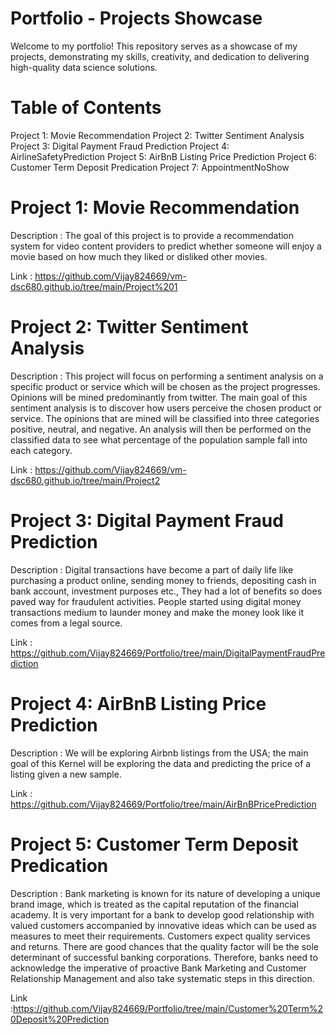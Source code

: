 # Portfolio - Projects Showcase

Welcome to my portfolio! This repository serves as a showcase of my projects, demonstrating my skills, creativity, and dedication to delivering high-quality data science solutions.

# Table of Contents  
Project 1: Movie Recommendation
Project 2: Twitter Sentiment Analysis
Project 3: Digital Payment Fraud Prediction 
Project 4: AirlineSafetyPrediction
Project 5: AirBnB Listing Price Prediction
Project 6: Customer Term Deposit Predication
Project 7: AppointmentNoShow

# Project 1: Movie Recommendation
Description : The goal of this project is to provide a recommendation system for video content providers to predict whether someone will enjoy a movie based on how much they liked or disliked other movies.

Link : https://github.com/Vijay824669/vm-dsc680.github.io/tree/main/Project%201

# Project 2: Twitter Sentiment Analysis
Description : This project will focus on performing a sentiment analysis on a specific product or service which will be chosen as the project progresses. Opinions will be mined predominantly from twitter. The main goal of this sentiment analysis is to discover how users perceive the chosen product or service. The opinions that are mined will be classified into three categories positive, neutral, and negative. An analysis will then be performed on the classified data to see what percentage of the population sample fall into each category.

Link : https://github.com/Vijay824669/vm-dsc680.github.io/tree/main/Project2

# Project 3: Digital Payment Fraud Prediction
Description : Digital transactions have become a part of daily life like purchasing a product online, sending money to friends, depositing cash in bank account, investment purposes etc., They had a lot of benefits so does paved way for fraudulent activities. People started using digital money transactions medium to launder money and make the money look like it comes from a legal source.

Link : https://github.com/Vijay824669/Portfolio/tree/main/DigitalPaymentFraudPrediction

# Project 4: AirBnB Listing Price Prediction
Description : We will be exploring Airbnb listings from the USA; the main goal of this Kernel will be exploring the data and predicting the price of a listing given a new sample.

Link : https://github.com/Vijay824669/Portfolio/tree/main/AirBnBPricePrediction

# Project 5: Customer Term Deposit Predication
Description : Bank marketing is known for its nature of developing a unique brand image, which is treated as the capital reputation of the financial academy. It is very important for a bank to develop good relationship with valued customers accompanied by innovative ideas which can be used as measures to meet their requirements.
Customers expect quality services and returns. There are good chances that the quality factor will be the sole determinant of successful banking corporations. Therefore, banks need to acknowledge the imperative of proactive Bank Marketing and Customer Relationship Management and also take systematic steps in this direction.

Link :https://github.com/Vijay824669/Portfolio/tree/main/Customer%20Term%20Deposit%20Prediction


